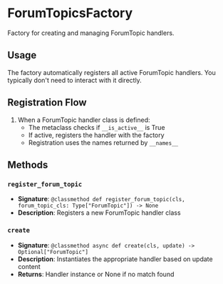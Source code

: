 # ForumTopicsFactory

Factory for creating and managing ForumTopic handlers.

## Usage

The factory automatically registers all active ForumTopic handlers. 
You typically don't need to interact with it directly.

## Registration Flow

1. When a ForumTopic handler class is defined:
   - The metaclass checks if `__is_active__` is True
   - If active, registers the handler with the factory
   - Registration uses the names returned by `__names__`

## Methods

### `register_forum_topic`
- **Signature**: `@classmethod def register_forum_topic(cls, forum_topic_cls: Type["ForumTopic"]) -> None`
- **Description**: Registers a new ForumTopic handler class

### `create`
- **Signature**: `@classmethod async def create(cls, update) -> Optional["ForumTopic"]`
- **Description**: Instantiates the appropriate handler based on update content
- **Returns**: Handler instance or None if no match found
